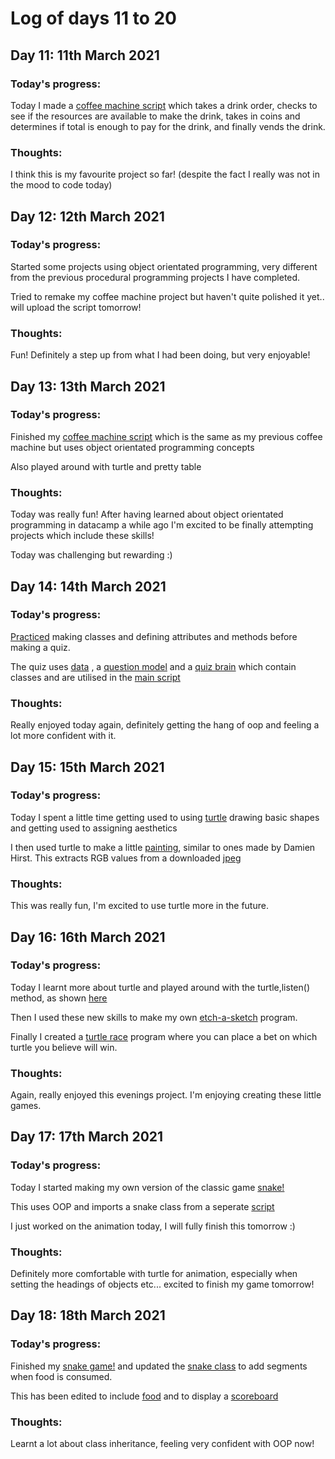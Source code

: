# Log of days 11 to 20

## Day 11: 11th March 2021

### Today's progress:

Today I made a [coffee machine script](https://github.com/blain1995/100DaysOfCode/blob/main/scripts/days11to20/day11/day11_coffee.py) which takes a drink order, checks to see if the resources are available to make the drink, takes in coins and determines if total is enough to pay for the drink, and finally vends the drink.

### Thoughts:

I think this is my favourite project so far!
(despite the fact I really was not in the mood to code today)

## Day 12: 12th March 2021

### Today's progress:

Started some projects using object orientated programming, very different from the previous procedural programming projects I have completed.

Tried to remake my coffee machine project but haven't quite polished it yet.. will upload the script tomorrow!

### Thoughts:

Fun! Definitely a step up from what I had been doing, but very enjoyable!

## Day 13: 13th March 2021

### Today's progress:

Finished my [coffee machine script](https://github.com/blain1995/100DaysOfCode/blob/main/scripts/days11to20/day12/day12_OOPcoffee.py) which is the same as my previous coffee machine but uses object orientated programming concepts

Also played around with turtle and pretty table

### Thoughts:

Today was really fun! After having learned about object orientated programming in datacamp a while ago I'm excited to be finally attempting projects which include these skills!

Today was challenging but rewarding :)

## Day 14: 14th March 2021

### Today's progress:

[Practiced](https://github.com/blain1995/100DaysOfCode/blob/main/scripts/days11to20/day14/day14_oop_test.py) making classes and defining attributes and methods before making a quiz.

The quiz uses [data](https://github.com/blain1995/100DaysOfCode/blob/main/scripts/days11to20/day14/data.py) , a [question model](https://github.com/blain1995/100DaysOfCode/blob/main/scripts/days11to20/day14/question_model.py) and a [quiz brain](https://github.com/blain1995/100DaysOfCode/blob/main/scripts/days11to20/day14/quiz_brain.py) which contain classes and are utilised in the [main script](https://github.com/blain1995/100DaysOfCode/blob/main/scripts/days11to20/day14/main.py)

### Thoughts:

Really enjoyed today again, definitely getting the hang of oop and feeling a lot more confident with it. 

## Day 15: 15th March 2021

### Today's progress:

Today I spent a little time getting used to using [turtle](https://github.com/blain1995/100DaysOfCode/blob/main/scripts/days11to20/day15/day15_turtle.py) drawing basic shapes and getting used to assigning aesthetics

I then used turtle to make a little [painting](https://github.com/blain1995/100DaysOfCode/blob/main/scripts/days11to20/day15/day15_painting.py), similar to ones made by Damien Hirst. This extracts RGB values from a downloaded [jpeg](https://github.com/blain1995/100DaysOfCode/blob/main/scripts/days11to20/day15/hirst.jpg)

### Thoughts:

This was really fun, I'm excited to use turtle more in the future.

## Day 16: 16th March 2021

### Today's progress:

Today I learnt more about turtle and played around with the turtle,listen() method, as shown [here](https://github.com/blain1995/100DaysOfCode/blob/main/scripts/days11to20/day16/day16_turtle.py)

Then I used these new skills to make my own [etch-a-sketch](https://github.com/blain1995/100DaysOfCode/blob/main/scripts/days11to20/day16/day16_etch_a_sketch.py) program.

Finally I created a [turtle race](https://github.com/blain1995/100DaysOfCode/blob/main/scripts/days11to20/day16/day16_turtlerace.py) program where you can place a bet on which turtle you believe will win.

### Thoughts:

Again, really enjoyed this evenings project. I'm enjoying creating these little games.

## Day 17: 17th March 2021

### Today's progress:

Today I started making my own version of the classic game [snake!](https://github.com/blain1995/100DaysOfCode/blob/main/scripts/days11to20/day17/day17_main.py)

This uses OOP and imports a snake class from a seperate [script](https://github.com/blain1995/100DaysOfCode/blob/main/scripts/days11to20/day17/day17_snake.py)

I just worked on the animation today, I will fully finish this tomorrow :)

### Thoughts:

Definitely more comfortable with turtle for animation, especially when setting the headings of objects etc... excited to finish my game tomorrow!

## Day 18: 18th March 2021

### Today's progress:

Finished my [snake game!](https://github.com/blain1995/100DaysOfCode/blob/main/scripts/days11to20/day18/day18_main.py) and updated the [snake class](https://github.com/blain1995/100DaysOfCode/blob/main/scripts/days11to20/day18/day18_snake.py) to add segments when food is consumed.

This has been edited to include [food](https://github.com/blain1995/100DaysOfCode/blob/main/scripts/days11to20/day18/day18_food.py) and to display a [scoreboard](https://github.com/blain1995/100DaysOfCode/blob/main/scripts/days11to20/day18/day18_scoreboard.py) 

### Thoughts:

Learnt a lot about class inheritance, feeling very confident with OOP now!
